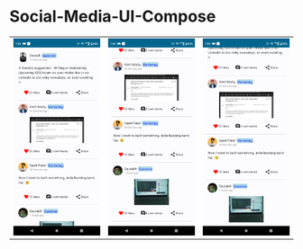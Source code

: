 # Social-Media-UI-Compose

||||
|:----------------------------------------:|:-----------------------------------------:|:-----------------------------------------: |
| ![Imgur](Images/1.png) | ![Imgur](Images/2.png) | ![Imgur](Images/3.png) |
